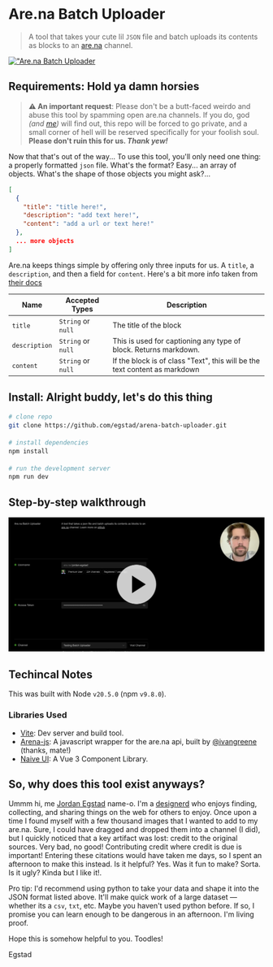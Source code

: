 # Are.na Batch Uploader

> A tool that takes your cute lil `JSON` file and batch uploads its contents as blocks to an [are.na](are.na) channel.

[!["Are.na Batch Uploader](https://egstad.link/images/arena-batch-uploader/og.png)](https://arena-batch-uploader.netlify.app/ "Are.na Batch Uploader")

## **Requirements**: Hold ya damn horsies

> **⚠️ An important request**: Please don't be a butt-faced weirdo and abuse this tool by spamming open are.na channels. If you do, god _(and [me](https://github.com/egstad))_ will find out, this repo will be forced to go private, and a small corner of hell will be reserved specifically for your foolish soul. **Please don't ruin this for us. _Thank yew!_**

Now that that's out of the way... To use this tool, you'll only need one thing: a properly formatted `json` file. What's the format? Easy... an array of objects. What's the shape of those objects you might ask?...

```json
[
  {
    "title": "title here!",
    "description": "add text here!",
    "content": "add a url or text here!"
  },
  ... more objects
]
```

Are.na keeps things simple by offering only three inputs for us. A `title`, a `description`, and then a field for `content`. Here's a bit more info taken from [their docs](https://dev.are.na/)

| Name          | Accepted Types     | Description                                                                |
| ------------- | ------------------ | -------------------------------------------------------------------------- |
| `title`       | `String` or `null` | The title of the block                                                     |
| `description` | `String` or `null` | This is used for captioning any type of block. Returns markdown.           |
| `content`     | `String` or `null` | If the block is of class "Text", this will be the text content as markdown |

## **Install**: Alright buddy, let's do this thing

```bash
# clone repo
git clone https://github.com/egstad/arena-batch-uploader.git

# install dependencies
npm install

# run the development server
npm run dev
```

## Step-by-step walkthrough

[![Are.na Batch Uploader: 101](https://raw.githubusercontent.com/egstad/arena-batch-uploader/main/public/walkthrough-thumbnail.png?token=GHSAT0AAAAAACGESEPEE6KAYRVJZCMNUCKUZG32D5Q)](https://www.loom.com/share/d1251cffa4674af99dd64eafc61810d2?sid=08c32871-7ba7-40bf-b19b-28079fa17bfb "Are.na Batch Uploader: 101")

## Techincal Notes

This was built with Node `v20.5.0` (npm `v9.8.0`).

### Libraries Used

- [Vite](https://github.com/vitejs/vite): Dev server and build tool.
- [Arena-js](https://github.com/ivangreene/arena-js): A javascript wrapper for the are.na api, built by [@ivangreene](https://github.com/ivangreene) (thanks, mate!)
- [Naive UI](https://github.com/tusen-ai/naive-ui): A Vue 3 Component Library.

## So, why does this tool exist anyways?

Ummm hi, me [Jordan Egstad](https://github.com/egstad) name-o. I'm a [designerd](https://egstad.com) who enjoys finding, collecting, and sharing things on the web for others to enjoy. Once upon a time I found myself with a few thousand images that I wanted to add to my are.na. Sure, I could have dragged and dropped them into a channel (I did), but I quickly noticed that a key artifact was lost: credit to the original sources. Very bad, no good! Contributing credit where credit is due is important! Entering these citations would have taken me days, so I spent an afternoon to make this instead. Is it helpful? Yes. Was it fun to make? Sorta. Is it ugly? Kinda but I like it!.

Pro tip: I'd recommend using python to take your data and shape it into the JSON format listed above. It'll make quick work of a large dataset — whether its a `csv`, `txt`, etc. Maybe you haven't used python before. If so, I promise you can learn enough to be dangerous in an afternoon. I'm living proof.

Hope this is somehow helpful to you. Toodles!

Egstad
